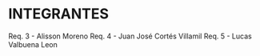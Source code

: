 # INTEGRANTES
<!-- aqui van los nombres de los integrantes -->
Req. 3 - Alisson Moreno Req. 4 - Juan José Cortés Villamil Req. 5 - Lucas Valbuena Leon
